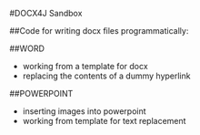 #DOCX4J Sandbox


##Code for writing docx files programmatically:


##WORD
* working from a template for docx
* replacing the contents of a dummy hyperlink

##POWERPOINT
* inserting images into powerpoint
* working from template for text replacement


